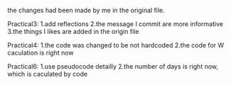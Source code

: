 the changes had been made by me in the original file.

Practical3:
1.add reflections
2.the message I commit are more informative
3.the things I likes are added in the origin file

Practical4:
1.the code was changed to be not hardcoded
2.the code for W caculation is right now

Practical6:
1.use pseudocode detailly
2.the number of days is right now, which is caculated by code

